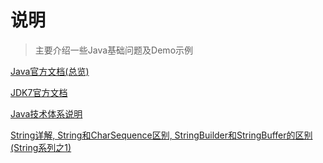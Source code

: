 # 说明

> 主要介绍一些Java基础问题及Demo示例

[Java官方文档(总览)](https://docs.oracle.com/en/java/javase/index.html)

[JDK7官方文档](https://docs.oracle.com/javase/7/docs/)

[Java技术体系说明](https://www.oracle.com/cn/java/technologies/)

[String详解, String和CharSequence区别, StringBuilder和StringBuffer的区别 (String系列之1)](https://www.cnblogs.com/skywang12345/p/string01.html)